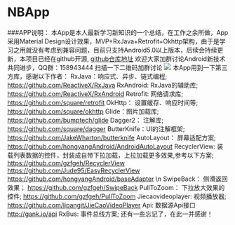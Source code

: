 # NBApp
###APP说明：
  本App是本人最新学习新知识的一个总结，在工作之余所做，App采用Material Design设计效果，MVP+RxJava+Retrofit+Okhttp架构，由于是学习之用就没有考虑到兼容问题，目前只支持Android5.0以上版本，后续会持续更新，本项目已经在github开源, [github仓库地址](https://github.com/gzfgeh/NBApp)
欢迎大家加群讨论Android新技术共同进步，QQ群：158943444
 扫描一下二维码加群讨论
  ![](file:///C:/Users/guzhenfu/Desktop/QQ.png)
本App用到一下第三方库，感谢以下作者：
    RxJava：响应式、异步、链式编程;
             https://github.com/ReactiveX/RxJava 
            RxAndroid: RxJava的辅助库;
            https://github.com/ReactiveX/RxAndroid 
            Retrofit: 网络请求库;
            https://github.com/square/retrofit
            OkHttp： 设置缓存、响应时间等;
            https://github.com/square/okhttp
            Glide：图片加载库;
            https://github.com/bumptech/glide
            Dagger2： 注解库;
            https://github.com/square/dagger
            ButterKnife：UI的注解框架;
            https://github.com/JakeWharton/butterknife
            AutoLayout： 屏幕适配方案;
            https://github.com/hongyangAndroid/AndroidAutoLayout
            RecyclerView: 装载列表数据的控件，封装成自带下拉加载，上拉加载更多效果,参考以下方案;
            https://github.com/gzfgeh/RecyclerView
            https://github.com/Jude95/EasyRecyclerView
            https://github.com/hongyangAndroid/baseAdapter \n
            SwipeBack： 侧滑返回效果；
            https://github.com/gzfgeh/SwipeBack
            PullToZoom： 下拉放大效果的控件;
            https://github.com/gzfgeh/PullToZoom
            Jiecaovideoplayer: 视频播放器;
            https://github.com/lipangit/JieCaoVideoPlayer
            Api: 数据源Api接口
            http://gank.io/api
            RxBus: 事件总线方案;
还有一些忘记了，在此一并感谢！